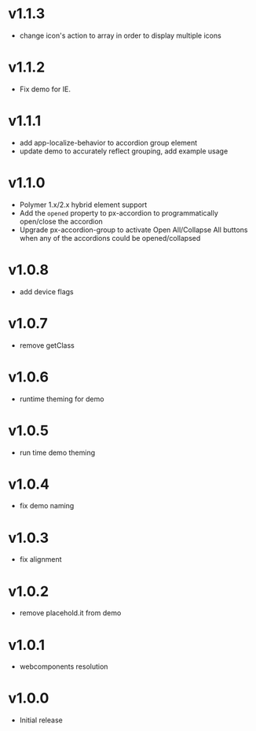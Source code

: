 v1.1.3
==================
* change icon's action to array in order to display multiple icons

v1.1.2
==================
* Fix demo for IE.

v1.1.1
==================
* add app-localize-behavior to accordion group element
* update demo to accurately reflect grouping, add example usage

v1.1.0
==================
* Polymer 1.x/2.x hybrid element support
* Add the `opened` property to px-accordion to programmatically open/close the accordion
* Upgrade px-accordion-group to activate Open All/Collapse All buttons when any of the accordions could be opened/collapsed

v1.0.8
==================
* add device flags

v1.0.7
==================
* remove getClass

v1.0.6
==================
* runtime theming for demo

v1.0.5
==================
* run time demo theming

v1.0.4
==================
* fix demo naming

v1.0.3
==================
* fix alignment

v1.0.2
==================
* remove placehold.it from demo

v1.0.1
==================
* webcomponents resolution

v1.0.0
==================
* Initial release
